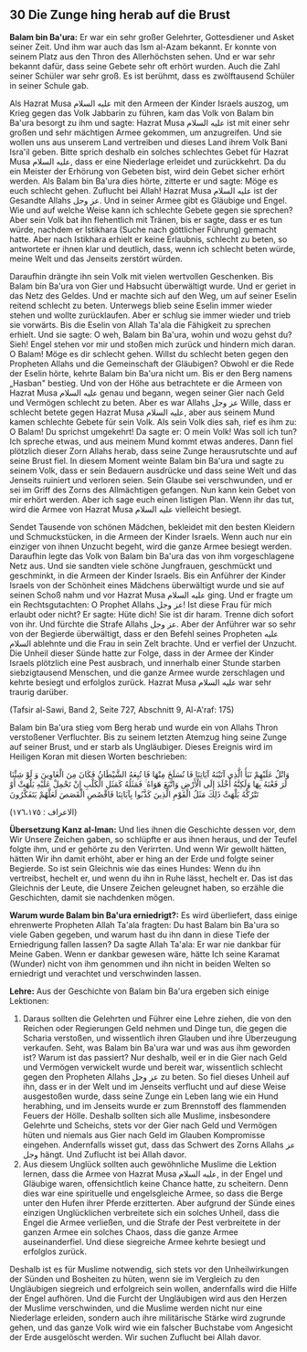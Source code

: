 ## 30 Die Zunge hing herab auf die Brust

**Balam bin Ba'ura:** Er war ein sehr großer Gelehrter, Gottesdiener und Asket seiner Zeit. Und ihm war auch das Ism al-Azam bekannt. Er konnte von seinem Platz aus den Thron des Allerhöchsten sehen. Und er war sehr bekannt dafür, dass seine Gebete sehr oft erhört wurden. Auch die Zahl seiner Schüler war sehr groß. Es ist berühmt, dass es zwölftausend Schüler in seiner Schule gab.

Als Hazrat Musa عليه السلام mit den Armeen der Kinder Israels auszog, um Krieg gegen das Volk Jabbarin zu führen, kam das Volk von Balam bin Ba'ura besorgt zu ihm und sagte: Hazrat Musa عليه السلام ist mit einer sehr großen und sehr mächtigen Armee gekommen, um anzugreifen. Und sie wollen uns aus unserem Land vertreiben und dieses Land ihrem Volk Bani Isra'il geben. Bitte sprich deshalb ein solches schlechtes Gebet für Hazrat Musa عليه السلام, dass er eine Niederlage erleidet und zurückkehrt. Da du ein Meister der Erhörung von Gebeten bist, wird dein Gebet sicher erhört werden. Als Balam bin Ba'ura dies hörte, zitterte er und sagte: Möge es euch schlecht gehen. Zuflucht bei Allah! Hazrat Musa عليه السلام ist der Gesandte Allahs عز وجل. Und in seiner Armee gibt es Gläubige und Engel. Wie und auf welche Weise kann ich schlechte Gebete gegen sie sprechen? Aber sein Volk bat ihn flehentlich mit Tränen, bis er sagte, dass er es tun würde, nachdem er Istikhara (Suche nach göttlicher Führung) gemacht hatte. Aber nach Istikhara erhielt er keine Erlaubnis, schlecht zu beten, so antwortete er ihnen klar und deutlich, dass, wenn ich schlecht beten würde, meine Welt und das Jenseits zerstört würden.

Daraufhin drängte ihn sein Volk mit vielen wertvollen Geschenken. Bis Balam bin Ba'ura von Gier und Habsucht überwältigt wurde. Und er geriet in das Netz des Geldes. Und er machte sich auf den Weg, um auf seiner Eselin reitend schlecht zu beten. Unterwegs blieb seine Eselin immer wieder stehen und wollte zurücklaufen. Aber er schlug sie immer wieder und trieb sie vorwärts. Bis die Eselin von Allah Ta'ala die Fähigkeit zu sprechen erhielt. Und sie sagte: O weh, Balam bin Ba'ura, wohin und wozu gehst du? Sieh! Engel stehen vor mir und stoßen mich zurück und hindern mich daran. O Balam! Möge es dir schlecht gehen. Willst du schlecht beten gegen den Propheten Allahs und die Gemeinschaft der Gläubigen? Obwohl er die Rede der Eselin hörte, kehrte Balam bin Ba'ura nicht um. Bis er den Berg namens „Hasban" bestieg. Und von der Höhe aus betrachtete er die Armeen von Hazrat Musa عليه السلام genau und begann, wegen seiner Gier nach Geld und Vermögen schlecht zu beten. Aber es war Allahs عز وجل Wille, dass er schlecht betete gegen Hazrat Musa عليه السلام, aber aus seinem Mund kamen schlechte Gebete für sein Volk. Als sein Volk dies sah, rief es ihm zu: O Balam! Du sprichst umgekehrt! Da sagte er: O mein Volk! Was soll ich tun? Ich spreche etwas, und aus meinem Mund kommt etwas anderes. Dann fiel plötzlich dieser Zorn Allahs herab, dass seine Zunge herausrutschte und auf seine Brust fiel. In diesem Moment weinte Balam bin Ba'ura und sagte zu seinem Volk, dass er sein Bedauern ausdrücke und dass seine Welt und das Jenseits ruiniert und verloren seien. Sein Glaube sei verschwunden, und er sei im Griff des Zorns des Allmächtigen gefangen. Nun kann kein Gebet von mir erhört werden. Aber ich sage euch einen listigen Plan. Wenn ihr das tut, wird die Armee von Hazrat Musa عليه السلام vielleicht besiegt.

Sendet Tausende von schönen Mädchen, bekleidet mit den besten Kleidern und Schmuckstücken, in die Armeen der Kinder Israels. Wenn auch nur ein einziger von ihnen Unzucht begeht, wird die ganze Armee besiegt werden. Daraufhin legte das Volk von Balam bin Ba'ura das von ihm vorgeschlagene Netz aus. Und sie sandten viele schöne Jungfrauen, geschmückt und geschminkt, in die Armeen der Kinder Israels. Bis ein Anführer der Kinder Israels von der Schönheit eines Mädchens überwältigt wurde und sie auf seinen Schoß nahm und vor Hazrat Musa عليه السلام ging. Und er fragte um ein Rechtsgutachten: O Prophet Allahs عز وجل! Ist diese Frau für mich erlaubt oder nicht? Er sagte: Hüte dich! Sie ist dir haram. Trenne dich sofort von ihr. Und fürchte die Strafe Allahs عز وجل. Aber der Anführer war so sehr von der Begierde überwältigt, dass er den Befehl seines Propheten عليه السلام ablehnte und die Frau in sein Zelt brachte. Und er verfiel der Unzucht. Die Unheil dieser Sünde hatte zur Folge, dass in der Armee der Kinder Israels plötzlich eine Pest ausbrach, und innerhalb einer Stunde starben siebzigtausend Menschen, und die ganze Armee wurde zerschlagen und kehrte besiegt und erfolglos zurück. Hazrat Musa عليه السلام war sehr traurig darüber.


(Tafsir al-Sawi, Band 2, Seite 727, Abschnitt 9, Al-A'raf: 175)


Balam bin Ba'ura stieg vom Berg herab und wurde ein von Allahs Thron verstoßener Verfluchter. Bis zu seinem letzten Atemzug hing seine Zunge auf seiner Brust, und er starb als Ungläubiger. Dieses Ereignis wird im Heiligen Koran mit diesen Worten beschrieben:

وَاتْلُ عَلَيْهِمْ نَبَأَ الَّذِي آتَيْنَهُ آيَاتِنَا فَا نُسَلَخَ مِنْهَا فَا تُبِعَهُ الشَّيْطَانُ فَكَانَ مِنَ الْغَاوِينَ وَ لَوْ شِئْنَا لَرَ فَعْنَهُ بِهَا وَلَكِنَّهُ أَخْلَدَ إِلَى الْأَرْضِ وَاتَّبَعَ هَوَاهُ ۚ فَمَثَلُهُ كَمَثَلِ الْكَلْبِ إِنْ تَحْمِلْ عَلَيْهِ يَلْهَثْ أَوْ تَتْرُكْهُ يَلْهَثْ ذَلِكَ مَثَلُ الْقَوْمِ الَّذِينَ كَذَّبُوا بِآيَاتِنَا فَاقْصُصِ الْقَصَصَ لَعَلَّهُمْ يَتَفَكَّرُونَ

(الاعراف : ١٧٦،١٧٥)

**Übersetzung Kanz al-Iman:** Und lies ihnen die Geschichte dessen vor, dem Wir Unsere Zeichen gaben, so schlüpfte er aus ihnen heraus, und der Teufel folgte ihm, und er gehörte zu den Verirrten. Und wenn Wir gewollt hätten, hätten Wir ihn damit erhöht, aber er hing an der Erde und folgte seiner Begierde. So ist sein Gleichnis wie das eines Hundes: Wenn du ihn vertreibst, hechelt er, und wenn du ihn in Ruhe lässt, hechelt er. Das ist das Gleichnis der Leute, die Unsere Zeichen geleugnet haben, so erzähle die Geschichten, damit sie nachdenken mögen.

**Warum wurde Balam bin Ba'ura erniedrigt?:** Es wird überliefert, dass einige ehrenwerte Propheten Allah Ta'ala fragten: Du hast Balam bin Ba'ura so viele Gaben gegeben, und warum hast du ihn dann in diese Tiefe der Erniedrigung fallen lassen? Da sagte Allah Ta'ala: Er war nie dankbar für Meine Gaben. Wenn er dankbar gewesen wäre, hätte Ich seine Karamat (Wunder) nicht von ihm genommen und ihn nicht in beiden Welten so erniedrigt und verachtet und verschwinden lassen.

**Lehre:** Aus der Geschichte von Balam bin Ba'ura ergeben sich einige Lektionen:

1. Daraus sollten die Gelehrten und Führer eine Lehre ziehen, die von den Reichen oder Regierungen Geld nehmen und Dinge tun, die gegen die Scharia verstoßen, und wissentlich ihren Glauben und ihre Überzeugung verkaufen. Seht, was Balam bin Ba'ura war und was aus ihm geworden ist? Warum ist das passiert? Nur deshalb, weil er in die Gier nach Geld und Vermögen verwickelt wurde und bereit war, wissentlich schlecht gegen den Propheten Allahs عز وجل zu beten. So fiel dieses Unheil auf ihn, dass er in der Welt und im Jenseits verflucht und auf diese Weise ausgestoßen wurde, dass seine Zunge ein Leben lang wie ein Hund herabhing, und im Jenseits wurde er zum Brennstoff des flammenden Feuers der Hölle. Deshalb sollten sich alle Muslime, insbesondere Gelehrte und Scheichs, stets vor der Gier nach Geld und Vermögen hüten und niemals aus Gier nach Geld im Glauben Kompromisse eingehen. Andernfalls wisset gut, dass das Schwert des Zorns Allahs عز وجل hängt. Und Zuflucht ist bei Allah davor.
2. Aus diesem Unglück sollten auch gewöhnliche Muslime die Lektion lernen, dass die Armee von Hazrat Musa عليه السلام, in der Engel und Gläubige waren, offensichtlich keine Chance hatte, zu scheitern. Denn dies war eine spirituelle und engelsgleiche Armee, so dass die Berge unter den Hufen ihrer Pferde erzitterten. Aber aufgrund der Sünde eines einzigen Unglücklichen verbreitete sich ein solches Unheil, dass die Engel die Armee verließen, und die Strafe der Pest verbreitete in der ganzen Armee ein solches Chaos, dass die ganze Armee auseinanderfiel. Und diese siegreiche Armee kehrte besiegt und erfolglos zurück.

Deshalb ist es für Muslime notwendig, sich stets vor den Unheilwirkungen der Sünden und Bosheiten zu hüten, wenn sie im Vergleich zu den Ungläubigen siegreich und erfolgreich sein wollen, andernfalls wird die Hilfe der Engel aufhören. Und die Furcht der Ungläubigen wird aus den Herzen der Muslime verschwinden, und die Muslime werden nicht nur eine Niederlage erleiden, sondern auch ihre militärische Stärke wird zugrunde gehen, und das ganze Volk wird wie ein falscher Buchstabe vom Angesicht der Erde ausgelöscht werden. Wir suchen Zuflucht bei Allah davor.
